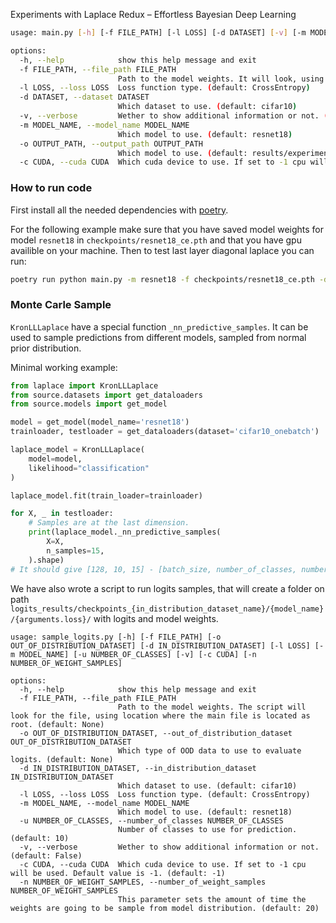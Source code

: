 Experiments with Laplace Redux – Effortless Bayesian Deep Learning

```bash
usage: main.py [-h] [-f FILE_PATH] [-l LOSS] [-d DATASET] [-v] [-m MODEL_NAME] [-o OUTPUT_PATH] [-c CUDA]

options:
  -h, --help            show this help message and exit
  -f FILE_PATH, --file_path FILE_PATH
                        Path to the model weights. It will look, using location where the main file is located as root. (default: None)
  -l LOSS, --loss LOSS  Loss function type. (default: CrossEntropy)
  -d DATASET, --dataset DATASET
                        Which dataset to use. (default: cifar10)
  -v, --verbose         Wether to show additional information or not. (default: False)
  -m MODEL_NAME, --model_name MODEL_NAME
                        Which model to use. (default: resnet18)
  -o OUTPUT_PATH, --output_path OUTPUT_PATH
                        Which model to use. (default: results/experiment.pth)
  -c CUDA, --cuda CUDA  Which cuda device to use. If set to -1 cpu will be used. Default value is -1. (default: -1)
```

### How to run code
First install all the needed dependencies with [poetry](https://python-poetry.org/docs/#installing-with-the-official-installer). 

For the following example make sure that  you have saved model weights for model `resnet18` in `checkpoints/resnet18_ce.pth` and that you have gpu availible on your machine. Then to test last layer diagonal laplace you can run:
```bash
poetry run python main.py -m resnet18 -f checkpoints/resnet18_ce.pth -d cifar10_one_batch -c 0 -o results.pth -v
```
### Monte Carle Sample

`KronLLLaplace` have a special function `_nn_predictive_samples`. It can be used to sample predictions from different models, sampled from normal prior distribution. 

Minimal working example:
```python
from laplace import KronLLLaplace
from source.datasets import get_dataloaders
from source.models import get_model

model = get_model(model_name='resnet18')
trainloader, testloader = get_dataloaders(dataset='cifar10_onebatch')

laplace_model = KronLLLaplace(
    model=model,
    likelihood="classification"
)

laplace_model.fit(train_loader=trainloader)

for X, _ in testloader:
    # Samples are at the last dimension.
    print(laplace_model._nn_predictive_samples(
        X=X,
        n_samples=15,
    ).shape)
# It should give [128, 10, 15] - [batch_size, number_of_classes, number_of_monte_carlo_samples]
```

We have also wrote a script to run logits samples, that will create a folder on path `logits_results/checkpoints_{in_distribution_dataset_name}/{model_name}/{arguments.loss}/` with logits and model weights.

```
usage: sample_logits.py [-h] [-f FILE_PATH] [-o OUT_OF_DISTRIBUTION_DATASET] [-d IN_DISTRIBUTION_DATASET] [-l LOSS] [-m MODEL_NAME] [-u NUMBER_OF_CLASSES] [-v] [-c CUDA] [-n NUMBER_OF_WEIGHT_SAMPLES]

options:
  -h, --help            show this help message and exit
  -f FILE_PATH, --file_path FILE_PATH
                        Path to the model weights. The script will look for the file, using location where the main file is located as root. (default: None)
  -o OUT_OF_DISTRIBUTION_DATASET, --out_of_distribution_dataset OUT_OF_DISTRIBUTION_DATASET
                        Which type of OOD data to use to evaluate logits. (default: None)
  -d IN_DISTRIBUTION_DATASET, --in_distribution_dataset IN_DISTRIBUTION_DATASET
                        Which dataset to use. (default: cifar10)
  -l LOSS, --loss LOSS  Loss function type. (default: CrossEntropy)
  -m MODEL_NAME, --model_name MODEL_NAME
                        Which model to use. (default: resnet18)
  -u NUMBER_OF_CLASSES, --number_of_classes NUMBER_OF_CLASSES
                        Number of classes to use for prediction. (default: 10)
  -v, --verbose         Wether to show additional information or not. (default: False)
  -c CUDA, --cuda CUDA  Which cuda device to use. If set to -1 cpu will be used. Default value is -1. (default: -1)
  -n NUMBER_OF_WEIGHT_SAMPLES, --number_of_weight_samples NUMBER_OF_WEIGHT_SAMPLES
                        This parameter sets the amount of time the weights are going to be sample from model distribution. (default: 20)
```

